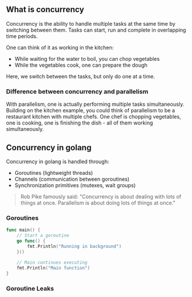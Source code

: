 ## What is concurrency

Concurrency is the ability to handle multiple tasks at the same time by switching between them. Tasks can start, run and complete in overlapping time periods. 

One can think of it as working in the kitchen:
- While waiting for the water to boil, you can chop vegetables
- While the vegetables cook, one can prepare the dough

Here, we switch between the tasks, but only do one at a time.

### Difference between concurrency and parallelism

With parallelism, one is actually performing multiple tasks simultaneously. Building on the kitchen example, you could think of parallelism to be a restaurant kitchen with multiple chefs. One chef is chopping vegetables, one is cooking, one is finishing the dish - all of them working simultaneously.

## Concurrency in golang

Concurrency in golang is handled through:
- Goroutines (lightweight threads)
- Channels (communication between goroutines)
- Synchronization primitives (mutexes, wait groups)

> Rob Pike famously said:
> "Concurrency is about dealing with lots of things at once. Parallelism is about doing lots of things at once."

### Goroutines

```go
func main() {
    // Start a goroutine
    go func() {
        fmt.Println("Running in background")
    }()
    
    // Main continues executing
    fmt.Println("Main function")
}
```

### Goroutine Leaks

